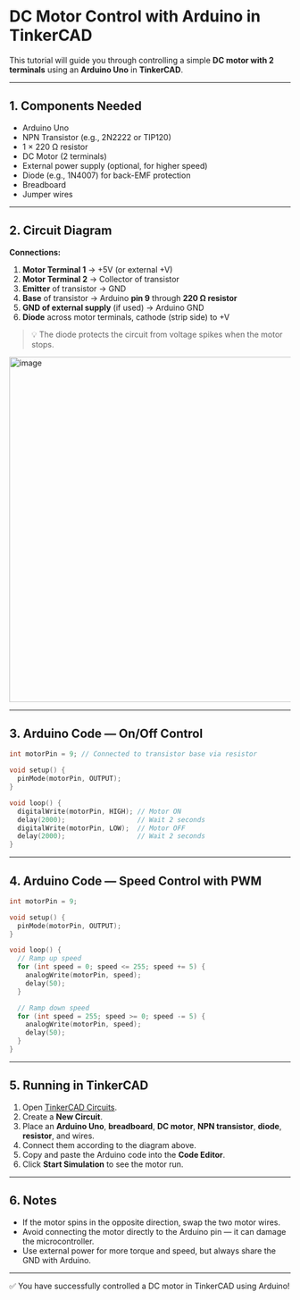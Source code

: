 # DC Motor Control with Arduino in TinkerCAD

This tutorial will guide you through controlling a simple **DC motor with 2 terminals** using an **Arduino Uno** in **TinkerCAD**.

---

## 1. Components Needed

- Arduino Uno
- NPN Transistor (e.g., 2N2222 or TIP120)
- 1 × 220 Ω resistor
- DC Motor (2 terminals)
- External power supply (optional, for higher speed)
- Diode (e.g., 1N4007) for back-EMF protection
- Breadboard
- Jumper wires

---

## 2. Circuit Diagram

**Connections:**

1. **Motor Terminal 1** → +5V (or external +V)
2. **Motor Terminal 2** → Collector of transistor
3. **Emitter** of transistor → GND
4. **Base** of transistor → Arduino **pin 9** through **220 Ω resistor**
5. **GND of external supply** (if used) → Arduino GND
6. **Diode** across motor terminals, cathode (strip side) to +V

> 💡 The diode protects the circuit from voltage spikes when the motor stops.

<img width="1007" height="618" alt="image" src="https://github.com/user-attachments/assets/e02708f8-2aa9-47b7-85ad-b59df919153b" />

---

## 3. Arduino Code — On/Off Control

```cpp
int motorPin = 9; // Connected to transistor base via resistor

void setup() {
  pinMode(motorPin, OUTPUT);
}

void loop() {
  digitalWrite(motorPin, HIGH); // Motor ON
  delay(2000);                  // Wait 2 seconds
  digitalWrite(motorPin, LOW);  // Motor OFF
  delay(2000);                  // Wait 2 seconds
}
```

---

## 4. Arduino Code — Speed Control with PWM

```cpp
int motorPin = 9;

void setup() {
  pinMode(motorPin, OUTPUT);
}

void loop() {
  // Ramp up speed
  for (int speed = 0; speed <= 255; speed += 5) {
    analogWrite(motorPin, speed);
    delay(50);
  }

  // Ramp down speed
  for (int speed = 255; speed >= 0; speed -= 5) {
    analogWrite(motorPin, speed);
    delay(50);
  }
}
```

---

## 5. Running in TinkerCAD

1. Open [TinkerCAD Circuits](https://www.tinkercad.com/circuits).
2. Create a **New Circuit**.
3. Place an **Arduino Uno**, **breadboard**, **DC motor**, **NPN transistor**, **diode**, **resistor**, and wires.
4. Connect them according to the diagram above.
5. Copy and paste the Arduino code into the **Code Editor**.
6. Click **Start Simulation** to see the motor run.

---

## 6. Notes

- If the motor spins in the opposite direction, swap the two motor wires.
- Avoid connecting the motor directly to the Arduino pin — it can damage the microcontroller.
- Use external power for more torque and speed, but always share the GND with Arduino.

---

✅ You have successfully controlled a DC motor in TinkerCAD using Arduino!
